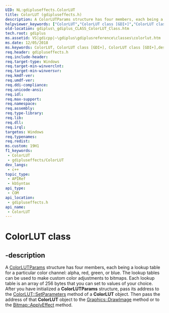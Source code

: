 ```yaml
---
UID: NL:gdipluseffects.ColorLUT
title: ColorLUT (gdipluseffects.h)
description: A ColorLUTParams structure has four members, each being a lookup table for a particular color channel:\_alpha, red, green, or blue.
helpviewer_keywords: ["ColorLUT","ColorLUT class [GDI+]","ColorLUT class [GDI+]","described","_gdiplus_CLASS_ColorLUT_Class","gdiplus._gdiplus_CLASS_ColorLUT_Class","gdipluseffects/ColorLUT"]
old-location: gdiplus\_gdiplus_CLASS_ColorLUT_Class.htm
tech.root: gdiplus
ms.assetid: VS|gdicpp|~\gdiplus\gdiplusreference\classes\colorlut.htm
ms.date: 12/05/2018
ms.keywords: ColorLUT, ColorLUT class [GDI+], ColorLUT class [GDI+],described, _gdiplus_CLASS_ColorLUT_Class, gdiplus._gdiplus_CLASS_ColorLUT_Class, gdipluseffects/ColorLUT
req.header: gdipluseffects.h
req.include-header: 
req.target-type: Windows
req.target-min-winverclnt: 
req.target-min-winversvr: 
req.kmdf-ver: 
req.umdf-ver: 
req.ddi-compliance: 
req.unicode-ansi: 
req.idl: 
req.max-support: 
req.namespace: 
req.assembly: 
req.type-library: 
req.lib: 
req.dll: 
req.irql: 
targetos: Windows
req.typenames: 
req.redist: 
ms.custom: 19H1
f1_keywords:
 - ColorLUT
 - gdipluseffects/ColorLUT
dev_langs:
 - c++
topic_type:
 - APIRef
 - kbSyntax
api_type:
 - COM
api_location:
 - gdipluseffects.h
api_name:
 - ColorLUT
---
```


# ColorLUT class


## -description

A <a href="https://docs.microsoft.com/windows/desktop/api/gdipluseffects/ns-gdipluseffects-colorlutparams">ColorLUTParams</a> structure has four members, each being a lookup table for a particular color channel: alpha, red, green, or blue. The lookup tables can be used to make custom color adjustments to bitmaps. Each lookup table is an array of 256 bytes that you can set to values of your choice. After you have initialized a <b>ColorLUTParams</b> structure, pass its address to the <a href="https://docs.microsoft.com/windows/desktop/api/gdipluseffects/nf-gdipluseffects-colorlut-setparameters">ColorLUT::SetParameters</a> method of a <b>ColorLUT</b> object. Then pass the address of that <b>ColorLUT</b> object to the <a href="https://docs.microsoft.com/previous-versions/ms536058(v=vs.85)">Graphics::DrawImage</a> method or to the <a href="https://docs.microsoft.com/windows/desktop/api/gdiplusheaders/nf-gdiplusheaders-bitmap-applyeffect(inbitmap_inint_ineffect_inrect_outrect_outbitmap)">Bitmap::ApplyEffect</a> method.

